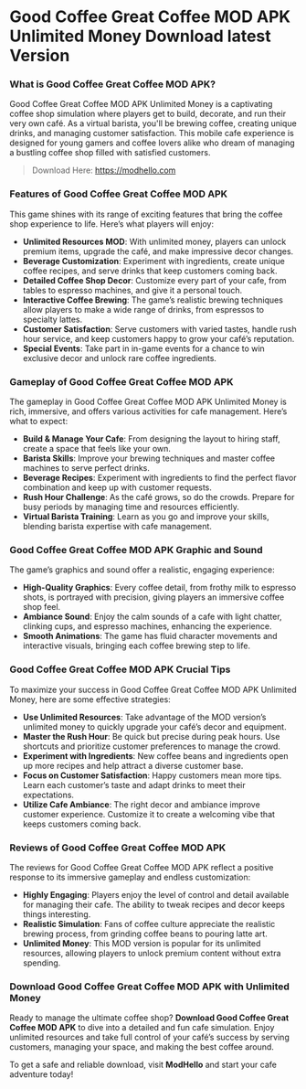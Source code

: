 # Good Coffee Great Coffee MOD APK Unlimited Money Download latest Version

### What is Good Coffee Great Coffee MOD APK?

Good Coffee Great Coffee MOD APK Unlimited Money is a captivating coffee shop simulation where players get to build, decorate, and run their very own café. As a virtual barista, you'll be brewing coffee, creating unique drinks, and managing customer satisfaction. This mobile cafe experience is designed for young gamers and coffee lovers alike who dream of managing a bustling coffee shop filled with satisfied customers.

>Download Here: https://modhello.com

### Features of Good Coffee Great Coffee MOD APK

This game shines with its range of exciting features that bring the coffee shop experience to life. Here’s what players will enjoy:

- **Unlimited Resources MOD**: With unlimited money, players can unlock premium items, upgrade the café, and make impressive decor changes.
- **Beverage Customization**: Experiment with ingredients, create unique coffee recipes, and serve drinks that keep customers coming back.
- **Detailed Coffee Shop Decor**: Customize every part of your cafe, from tables to espresso machines, and give it a personal touch.
- **Interactive Coffee Brewing**: The game’s realistic brewing techniques allow players to make a wide range of drinks, from espressos to specialty lattes.
- **Customer Satisfaction**: Serve customers with varied tastes, handle rush hour service, and keep customers happy to grow your café’s reputation.
- **Special Events**: Take part in in-game events for a chance to win exclusive decor and unlock rare coffee ingredients.

### Gameplay of Good Coffee Great Coffee MOD APK

The gameplay in Good Coffee Great Coffee MOD APK Unlimited Money is rich, immersive, and offers various activities for cafe management. Here’s what to expect:

- **Build & Manage Your Cafe**: From designing the layout to hiring staff, create a space that feels like your own.
- **Barista Skills**: Improve your brewing techniques and master coffee machines to serve perfect drinks.
- **Beverage Recipes**: Experiment with ingredients to find the perfect flavor combination and keep up with customer requests.
- **Rush Hour Challenge**: As the café grows, so do the crowds. Prepare for busy periods by managing time and resources efficiently.
- **Virtual Barista Training**: Learn as you go and improve your skills, blending barista expertise with cafe management.

### Good Coffee Great Coffee MOD APK Graphic and Sound

The game’s graphics and sound offer a realistic, engaging experience:

- **High-Quality Graphics**: Every coffee detail, from frothy milk to espresso shots, is portrayed with precision, giving players an immersive coffee shop feel.
- **Ambiance Sound**: Enjoy the calm sounds of a cafe with light chatter, clinking cups, and espresso machines, enhancing the experience.
- **Smooth Animations**: The game has fluid character movements and interactive visuals, bringing each coffee brewing step to life.

### Good Coffee Great Coffee MOD APK Crucial Tips

To maximize your success in Good Coffee Great Coffee MOD APK Unlimited Money, here are some effective strategies:

- **Use Unlimited Resources**: Take advantage of the MOD version’s unlimited money to quickly upgrade your café’s decor and equipment.
- **Master the Rush Hour**: Be quick but precise during peak hours. Use shortcuts and prioritize customer preferences to manage the crowd.
- **Experiment with Ingredients**: New coffee beans and ingredients open up more recipes and help attract a diverse customer base.
- **Focus on Customer Satisfaction**: Happy customers mean more tips. Learn each customer’s taste and adapt drinks to meet their expectations.
- **Utilize Cafe Ambiance**: The right decor and ambiance improve customer experience. Customize it to create a welcoming vibe that keeps customers coming back.

### Reviews of Good Coffee Great Coffee MOD APK

The reviews for Good Coffee Great Coffee MOD APK reflect a positive response to its immersive gameplay and endless customization:

- **Highly Engaging**: Players enjoy the level of control and detail available for managing their cafe. The ability to tweak recipes and decor keeps things interesting.
- **Realistic Simulation**: Fans of coffee culture appreciate the realistic brewing process, from grinding coffee beans to pouring latte art.
- **Unlimited Money**: This MOD version is popular for its unlimited resources, allowing players to unlock premium content without extra spending.

### Download Good Coffee Great Coffee MOD APK with Unlimited Money

Ready to manage the ultimate coffee shop? **Download Good Coffee Great Coffee MOD APK** to dive into a detailed and fun cafe simulation. Enjoy unlimited resources and take full control of your café’s success by serving customers, managing your space, and making the best coffee around.

To get a safe and reliable download, visit **ModHello** and start your cafe adventure today!
